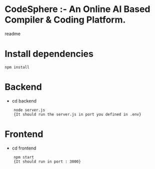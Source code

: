 # CodeSphere :- An Online AI Based Compiler & Coding Platform.
readme

# Install dependencies 
```
npm install
```
# Backend
* cd backend
```  
    node server.js
    {It should run the server.js in port you defined in .env}
```
# Frontend

* cd frontend
```
    npm start     
    {It should run in port : 3000}
```
